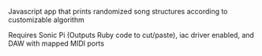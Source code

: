 Javascript app that prints randomized song structures according to customizable algorithm

Requires Sonic Pi (Outputs Ruby code to cut/paste), iac driver enabled, and DAW with mapped MIDI ports